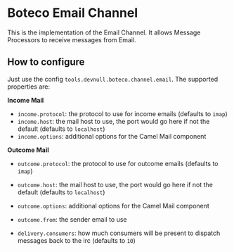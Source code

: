 # Boteco Email Channel

This is the implementation of the Email Channel. It allows Message Processors to receive messages from Email.

## How to configure

Just use the config `tools.devnull.boteco.channel.email`. The supported properties are:

**Income Mail**
- `income.protocol`: the protocol to use for income emails (defaults to `imap`)
- `income.host`: the mail host to use, the port would go here if not the default (defaults to `localhost`)
- `income.options`: additional options for the Camel Mail component

**Outcome Mail**
- `outcome.protocol`: the protocol to use for outcome emails (defaults to `imap`)
- `outcome.host`: the mail host to use, the port would go here if not the default (defaults to `localhost`)
- `outcome.options`: additional options for the Camel Mail component
- `outcome.from`: the sender email to use

- `delivery.consumers`: how much consumers will be present to dispatch messages back to the irc (defaults to `10`)
